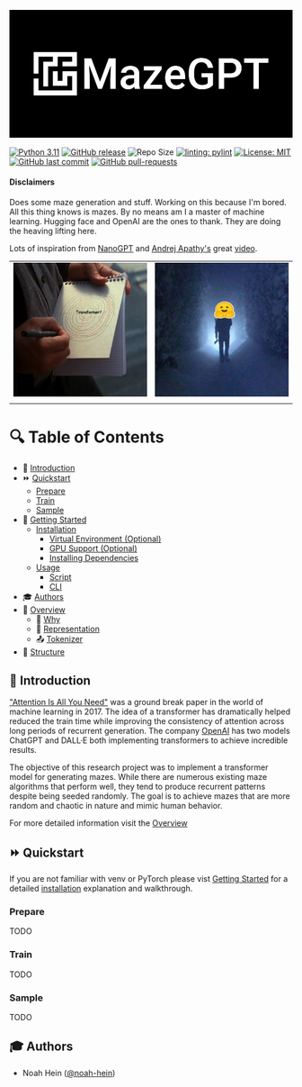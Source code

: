 ![MazeGPT](media/logo_small.png)

[![Python 3.11](https://img.shields.io/badge/python-3.11-blue.svg)](https://www.python.org/downloads/release/python-3110/)
[![GitHub release](https://img.shields.io/github/release/noah-hein/mazeGPT)](https://GitHub.com/noah-hein/mazeGPT/releases/)
![Repo Size](https://img.shields.io/github/repo-size/noah-hein/mazeGPT)
[![linting: pylint](https://img.shields.io/badge/linting-pylint-yellowgreen)](https://github.com/pylint-dev/pylint)
[![License: MIT](https://img.shields.io/badge/License-MIT-yellow.svg)](https://github.com/noah-hein/mazeGPT/blob/main/LICENSE)
[![GitHub last commit](https://img.shields.io/github/last-commit/noah-hein/mazeGPT.svg)](https://github.com/noah-hein/mazeGPT/commits/master)
[![GitHub pull-requests](https://img.shields.io/github/issues-pr/noah-hein/mazeGPT)](https://GitHub.com/noah-hein/mazeGPT/pull/)

#### Disclaimers
Does some maze generation and stuff. Working on this because I'm bored.
All this thing knows is mazes. By no means am I a master of machine learning. 
Hugging face and OpenAI are the ones to thank. They are doing the heaving lifting here.

Lots of inspiration from [NanoGPT](https://github.com/karpathy/nanoGPT) 
and [Andrej Apathy's](https://github.com/karpathy) 
great [video](https://www.youtube.com/watch?v=kCc8FmEb1nY).

|                                    |                                |
|:----------------------------------:|:------------------------------:|
| ![Inception](/media/inception.jpg) | ![Shining](/media/shining.jpg) |
|                                    |                                |

# 🔍 Table of Contents
* 🌅 [Introduction](#introduction)
* ⏩ [Quickstart](#-quickstart)
  * [Prepare](#prepare)
  * [Train](#train)
  * [Sample](#sample)
* 🧠 [Getting Started](docs/GETTING_STARTED.md#-getting-started)
  * [Installation](docs/GETTING_STARTED.md#installation)
    * [Virtual Environment (Optional)](docs/GETTING_STARTED.md#virtual-environment-optional) 
    * [GPU Support (Optional)](docs/GETTING_STARTED.md#gpu-support-optional)
    * [Installing Dependencies](docs/GETTING_STARTED.md#installing-dependencies)
  * [Usage](docs/GETTING_STARTED.md#usage)
    * [Script](docs/GETTING_STARTED.md#scripts)
    * [CLI](docs/GETTING_STARTED.md#cli)
* 🎓 [Authors](#-authors)
* 🌌 [Overview](docs/OVERVIEW.md#-overview)
  * 🧩 [Why](docs/OVERVIEW.md#-why)
  * 📐 [Representation](docs/OVERVIEW.md#-representing-a-maze)
  * 📤 [Tokenizer](docs/OVERVIEW.md#-tokenizer)
* 🏢 [Structure](docs/STRUCTURE.md#-structure)

## 🌅 Introduction
["Attention Is All You Need"](https://proceedings.neurips.cc/paper_files/paper/2017/file/3f5ee243547dee91fbd053c1c4a845aa-Paper.pdf) 
was a ground break paper in the world of machine learning in 2017.
The idea of a transformer has dramatically helped reduced the train time while improving the consistency
of attention across long periods of recurrent generation. The company [OpenAI](https://openai.com/) has two models ChatGPT and DALL·E both implementing transformers to achieve 
incredible results. 

The objective of this research project was to implement a transformer model for generating mazes. 
While there are numerous existing maze algorithms that perform well, they tend to produce recurrent patterns despite 
being seeded randomly. The goal is to achieve mazes that are more random and chaotic in nature and mimic human behavior.

For more detailed information visit the [Overview](docs/OVERVIEW.md)

## ⏩ Quickstart
If you are not familiar with venv or PyTorch please vist [Getting Started](docs/GETTING_STARTED.md#-getting-started) for
a detailed [installation](docs/GETTING_STARTED.md#installation) explanation and walkthrough.

### Prepare
TODO

### Train
TODO

### Sample
TODO

## 🎓 Authors
- Noah Hein ([@noah-hein](https://github.com/noah-hein))





